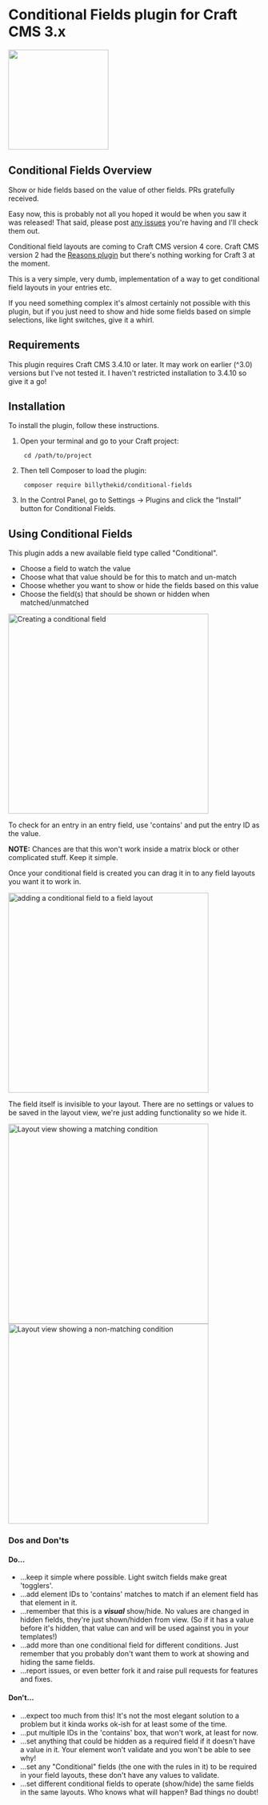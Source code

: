 # Conditional Fields plugin for Craft CMS 3.x

<img src="src/icon.svg" width="200px">

## Conditional Fields Overview

Show or hide fields based on the value of other fields. PRs gratefully received. 

Easy now, this is probably not all you hoped it would be when you saw it was released! That said, please post [any issues](https://github.com/billythekid/conditional-fields/issues) you're having and I'll check them out.

Conditional field layouts are coming to Craft CMS version 4 core. Craft CMS version 2 had the [Reasons plugin](https://github.com/mmikkel/Reasons-Craft) but there's nothing working for Craft 3 at the moment.

This is a very simple, very dumb, implementation of a way to get conditional field layouts in your entries etc.

If you need something complex it's almost certainly not possible with this plugin, but if you just need to show and hide some fields based on simple selections, like light switches, give it a whirl. 
 
## Requirements

This plugin requires Craft CMS 3.4.10 or later. It may work on earlier (^3.0) versions but I've not tested it. I haven't restricted installation to 3.4.10 so give it a go!

## Installation

To install the plugin, follow these instructions.

1. Open your terminal and go to your Craft project:

        cd /path/to/project

2. Then tell Composer to load the plugin:

        composer require billythekid/conditional-fields

3. In the Control Panel, go to Settings → Plugins and click the “Install” button for Conditional Fields.


## Using Conditional Fields

This plugin adds a new available field type called "Conditional".

- Choose a field to watch the value
- Choose what that value should be for this to match and un-match
- Choose whether you want to show or hide the fields based on this value
- Choose the field(s) that should be shown or hidden when matched/unmatched

<img alt="Creating a conditional field" src="resources/img/create-conditional-field.png" width="400">

To check for an entry in an entry field, use 'contains' and put the entry ID as the value.

**NOTE:** Chances are that this won't work inside a matrix block or other complicated stuff. Keep it simple.

Once your conditional field is created you can drag it in to any field layouts you want it to work in.

<img alt="adding a conditional field to a field layout" src="resources/img/add-to-field-layout.png" width="400">

The field itself is invisible to your layout. There are no settings or values to be saved in the layout view, we're just adding functionality so we hide it.

<img alt="Layout view showing a matching condition" src="resources/img/layout-view-with-field-matching.png" width="400">

<img alt="Layout view showing a non-matching condition" src="resources/img/layout-view-with-field-unmatching.png" width="400">

### Dos and Don'ts

#### Do…
- …keep it simple where possible. Light switch fields make great 'togglers'.
- …add element IDs to 'contains' matches to match if an element field has that element in it.
- …remember that this is a _**visual**_ show/hide. No values are changed in hidden fields, they're just shown/hidden from view. (So if it has a value before it's hidden, that value can and will be used against you in your templates!)
- …add more than one conditional field for different conditions. Just remember that you probably don't want them to work at showing and hiding the same fields.
- …report issues, or even better fork it and raise pull requests for features and fixes.

#### Don't…
- …expect too much from this! It's not the most elegant solution to a problem but it kinda works ok-ish for at least some of the time.
- …put multiple IDs in the 'contains' box, that won't work, at least for now.
- …set anything that could be hidden as a required field if it doesn't have a value in it. Your element won't validate and you won't be able to see why!
- …set any "Conditional" fields (the one with the rules in it) to be required in your field layouts, these don't have any values to validate.
- …set different conditional fields to operate (show/hide) the same fields in the same layouts. Who knows what will happen‽ Bad things no doubt!
